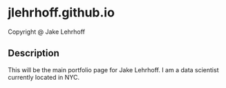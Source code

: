 # jlehrhoff.github.io
Copyright @ Jake Lehrhoff

## Description

This will be the main portfolio page for Jake Lehrhoff. I am a data scientist currently located in NYC.
